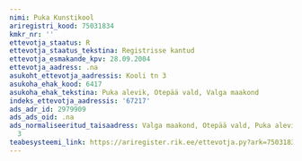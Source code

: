 ```yaml
---
nimi: Puka Kunstikool
ariregistri_kood: 75031834
kmkr_nr: ''
ettevotja_staatus: R
ettevotja_staatus_tekstina: Registrisse kantud
ettevotja_esmakande_kpv: 28.09.2004
ettevotja_aadress: .na
asukoht_ettevotja_aadressis: Kooli tn 3
asukoha_ehak_kood: 6417
asukoha_ehak_tekstina: Puka alevik, Otepää vald, Valga maakond
indeks_ettevotja_aadressis: '67217'
ads_adr_id: 2979909
ads_ads_oid: .na
ads_normaliseeritud_taisaadress: Valga maakond, Otepää vald, Puka alevik, Kooli tn
  3
teabesysteemi_link: https://ariregister.rik.ee/ettevotja.py?ark=75031834&ref=rekvisiidid
---
```

